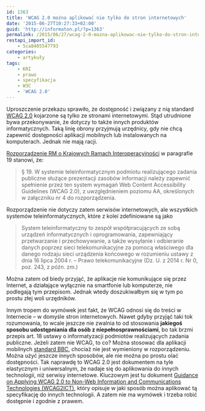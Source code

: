 ```yaml
---
id: 1363
title: 'WCAG 2.0 można aplikować nie tylko do stron internetowych'
date: '2015-06-27T10:27:33+02:00'
guid: 'http://informaton.pl/?p=1363'
permalink: /2015/06/27/wcag-2-0-mozna-aplikowac-nie-tylko-do-stron-internetowych/
restapi_import_id:
    - 5ca8405547793
categories:
    - artykuły
tags:
    - KRI
    - prawo
    - specyfikacja
    - W3C
    - 'WCAG 2.0'
---
```


Uproszczenie przekazu sprawiło, że dostępność i związany z nią standard [WCAG 2.0](http://fdc.org.pl/wcag2/) kojarzone są tylko ze stronami internetowymi. Stąd utrudnione bywa przekonywanie, że dotyczy to także innych produktów informatycznych. Taką linię obrony przyjmują urzędnicy, gdy nie chcą zapewnić dostępności aplikacji mobilnych lub instalowanych na komputerach. Jednak nie mają racji.

[Rozporządzenie RM o Krajowych Ramach Interoperacyjności](http://informaton.pl/strony-internetowe/dostepnosc-zapisana-w-rozporzadzeniu/) w paragrafie 19 stanowi, że:

> § 19. W systemie teleinformatycznym podmiotu realizującego zadania publiczne służące prezentacji zasobów informacji należy zapewnić spełnienie przez ten system wymagań Web Content Accessibility Guidelines (WCAG 2.0), z uwzględnieniem poziomu AA, określonych w załączniku nr 4 do rozporządzenia.

Rozporządzenie nie dotyczy zatem serwisów internetowych, ale wszystkich systemów teleinformatycznych, które z kolei zdefiniowane są jako

> System teleinformatyczny to zespół współpracujących ze sobą urządzeń informatycznych i oprogramowania, zapewniający przetwarzanie i przechowywanie, a także wysyłanie i odbieranie danych poprzez sieci telekomunikacyjne za pomocą właściwego dla danego rodzaju sieci urządzenia końcowego w rozumieniu ustawy z dnia 16 lipca 2004 r. – Prawo telekomunikacyjne (Dz. U. z 2014 r. Nr 0, poz. 243, z późn. zm.)

Można zatem od biedy przyjąć, że aplikacje nie komunikujące się przez Internet, a działające wyłącznie na smartfonie lub komputerze, nie podlegają tym przepisom. Jednak wtedy doszukiwałbym się w tym po prostu złej woli urzędników.

Innym tropem do wymówek jest fakt, że WCAG odnosi się do treści w Internecie – w domyśle stron internetowych. Nawet gdyby przyjąć taki tok rozumowania, to wcale jeszcze nie zwalnia to od stosowania **jakiegoś sposobu udostępniania dla osób z niepełnosprawnościami**, bo tak brzmi przepis art. 18 ustawy o informatyzacji podmiotów realizujących zadania publiczne. Jeżeli zatem nie WCAG, to co? Można stosować dla aplikacji mobilnych [standard BBC](http://informaton.pl/mobilne/wytyczne-na-temat-dostepnosci-aplikacji-mobilnych-od-bbc-w-wersji-dojrzalej/), chociaż nie jest wymieniony w rozporządzeniu. Można użyć jeszcze innych sposobów, ale nie można po prostu olać dostępności. Tak naprawdę to WCAG 2.0 jest dokumentem na tyle elastycznym i uniwersalnym, że nadaje się do aplikowania do innych technologii, niż serwisy internetowe. Kluczowym jest tu dokument [Guidance on Applying WCAG 2.0 to Non-Web Information and Communications Technologies (WCAG2ICT)](http://www.w3.org/TR/wcag2ict/), który opisuje w jaki sposób można aplikować tą specyfikację do innych technologii. A zatem nie ma wymówek i trzeba robić dostępnie i zgodnie z prawem.
